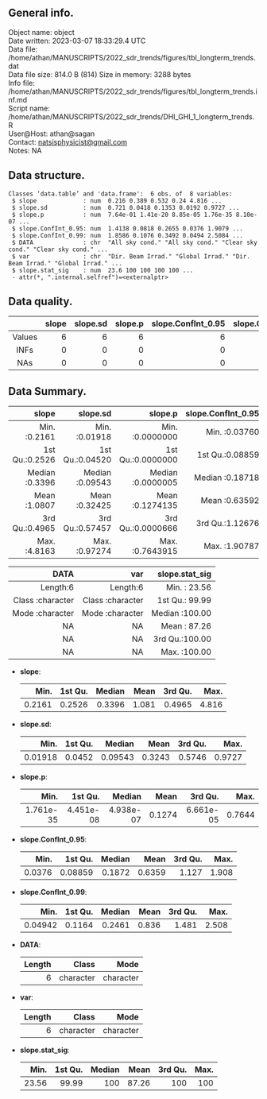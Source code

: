 <!-- This is a markdown file. -->


 General info.
---------------

Object name:    object      
Date written:   2023-03-07 18:33:29.4 UTC  
Data file:      /home/athan/MANUSCRIPTS/2022_sdr_trends/figures/tbl_longterm_trends.dat      
Data file size: 814.0 B (814) 
Size in memory: 3288 bytes      
Info file:      /home/athan/MANUSCRIPTS/2022_sdr_trends/figures/tbl_longterm_trends.inf.md      
Script name:    /home/athan/MANUSCRIPTS/2022_sdr_trends/DHI_GHI_1_longterm_trends.R      
User@Host:      athan@sagan   
Contact:        <natsisphysicist@gmail.com>      
Notes:          NA      


 Data structure.
-----------------

```
Classes ‘data.table’ and 'data.frame':	6 obs. of  8 variables:
 $ slope             : num  0.216 0.389 0.532 0.24 4.816 ...
 $ slope.sd          : num  0.721 0.0418 0.1353 0.0192 0.9727 ...
 $ slope.p           : num  7.64e-01 1.41e-20 8.85e-05 1.76e-35 8.10e-07 ...
 $ slope.ConfInt_0.95: num  1.4138 0.0818 0.2655 0.0376 1.9079 ...
 $ slope.ConfInt_0.99: num  1.8586 0.1076 0.3492 0.0494 2.5084 ...
 $ DATA              : chr  "All sky cond." "All sky cond." "Clear sky cond." "Clear sky cond." ...
 $ var               : chr  "Dir. Beam Irrad." "Global Irrad." "Dir. Beam Irrad." "Global Irrad." ...
 $ slope.stat_sig    : num  23.6 100 100 100 100 ...
 - attr(*, ".internal.selfref")=<externalptr> 
```


 Data quality.
---------------

| &nbsp; | slope | slope.sd | slope.p | slope.ConfInt_0.95 | slope.ConfInt_0.99 | DATA | var | slope.stat_sig |
|:------:|------:|---------:|--------:|-------------------:|-------------------:|-----:|----:|---------------:|
| Values |     6 |        6 |       6 |                  6 |                  6 |    0 |   0 |              6 |
|  INFs  |     0 |        0 |       0 |                  0 |                  0 |    0 |   0 |              0 |
|  NAs   |     0 |        0 |       0 |                  0 |                  0 |    0 |   0 |              0 |


 Data Summary.
---------------

|          slope |        slope.sd |           slope.p | slope.ConfInt_0.95 | slope.ConfInt_0.99 |
|---------------:|----------------:|------------------:|-------------------:|-------------------:|
| Min.   :0.2161 | Min.   :0.01918 | Min.   :0.0000000 |    Min.   :0.03760 |    Min.   :0.04942 |
| 1st Qu.:0.2526 | 1st Qu.:0.04520 | 1st Qu.:0.0000000 |    1st Qu.:0.08859 |    1st Qu.:0.11644 |
| Median :0.3396 | Median :0.09543 | Median :0.0000005 |    Median :0.18718 |    Median :0.24610 |
| Mean   :1.0807 | Mean   :0.32425 | Mean   :0.1274135 |    Mean   :0.63592 |    Mean   :0.83604 |
| 3rd Qu.:0.4965 | 3rd Qu.:0.57457 | 3rd Qu.:0.0000666 |    3rd Qu.:1.12676 |    3rd Qu.:1.48127 |
| Max.   :4.8163 | Max.   :0.97274 | Max.   :0.7643915 |    Max.   :1.90787 |    Max.   :2.50839 |

 

|             DATA |              var | slope.stat_sig |
|-----------------:|-----------------:|---------------:|
|         Length:6 |         Length:6 | Min.   : 23.56 |
| Class :character | Class :character | 1st Qu.: 99.99 |
| Mode  :character | Mode  :character | Median :100.00 |
|               NA |               NA | Mean   : 87.26 |
|               NA |               NA | 3rd Qu.:100.00 |
|               NA |               NA | Max.   :100.00 |



  * **slope**:


    |   Min. | 1st Qu. | Median |  Mean | 3rd Qu. |  Max. |
    |-------:|--------:|-------:|------:|--------:|------:|
    | 0.2161 |  0.2526 | 0.3396 | 1.081 |  0.4965 | 4.816 |

  * **slope.sd**:


    |    Min. | 1st Qu. |  Median |   Mean | 3rd Qu. |   Max. |
    |--------:|--------:|--------:|-------:|--------:|-------:|
    | 0.01918 |  0.0452 | 0.09543 | 0.3243 |  0.5746 | 0.9727 |

  * **slope.p**:


    |      Min. |   1st Qu. |    Median |   Mean |   3rd Qu. |   Max. |
    |----------:|----------:|----------:|-------:|----------:|-------:|
    | 1.761e-35 | 4.451e-08 | 4.938e-07 | 0.1274 | 6.661e-05 | 0.7644 |

  * **slope.ConfInt_0.95**:


    |   Min. | 1st Qu. | Median |   Mean | 3rd Qu. |  Max. |
    |-------:|--------:|-------:|-------:|--------:|------:|
    | 0.0376 | 0.08859 | 0.1872 | 0.6359 |   1.127 | 1.908 |

  * **slope.ConfInt_0.99**:


    |    Min. | 1st Qu. | Median |  Mean | 3rd Qu. |  Max. |
    |--------:|--------:|-------:|------:|--------:|------:|
    | 0.04942 |  0.1164 | 0.2461 | 0.836 |   1.481 | 2.508 |

  * **DATA**:


    | Length |     Class |      Mode |
    |-------:|----------:|----------:|
    |      6 | character | character |

  * **var**:


    | Length |     Class |      Mode |
    |-------:|----------:|----------:|
    |      6 | character | character |

  * **slope.stat_sig**:


    |  Min. | 1st Qu. | Median |  Mean | 3rd Qu. | Max. |
    |------:|--------:|-------:|------:|--------:|-----:|
    | 23.56 |   99.99 |    100 | 87.26 |     100 |  100 |


<!-- end of list -->


